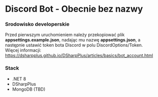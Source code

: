 # Discord Bot - Obecnie bez nazwy

### Srodowisko developerskie

Przed pierwszym uruchomieniem należy przekopiować plik **appsettings.example.json**, nadając mu nazwę **appsettings.json**, a następnie ustawić token bota Discord w polu DiscordOptions/Token.  
Więcej informacji: https://dsharpplus.github.io/DSharpPlus/articles/basics/bot_account.html

### Stack
- .NET 8
- DSharpPlus
- MongoDB (TBD)
